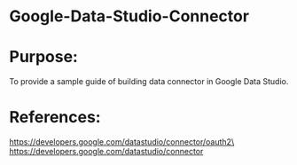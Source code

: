 # Google-Data-Studio-Connector
# Purpose:
  To provide a sample guide of building data connector in Google Data Studio.
# References:
  https://developers.google.com/datastudio/connector/oauth2\
  https://developers.google.com/datastudio/connector
  
